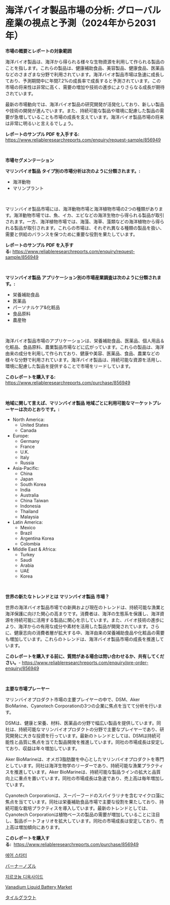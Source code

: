 <p><h1>海洋バイオ製品市場の分析: グローバル産業の視点と予測（2024年から2031年）</h1></p><p><strong>市場の概要とレポートの対象範囲</strong></p>
<p><p>海洋バイオ製品は、海洋から得られる様々な生物資源を利用して作られる製品のことを指します。これらの製品は、健康補助食品、美容製品、健康食品、医薬品などのさまざまな分野で利用されています。海洋バイオ製品市場は急速に成長しており、予測期間中に年間7.2%の成長率で成長すると予測されています。この市場の将来性は非常に高く、需要の増加や技術の進歩によりさらなる成長が期待されています。</p><p>最新の市場動向では、海洋バイオ製品の研究開発が活発化しており、新しい製品や技術の開発が進んでいます。また、持続可能な製品や環境に配慮した製品の需要が急増していることも市場の成長を支えています。海洋バイオ製品市場の将来は非常に明るいと言えるでしょう。</p></p>
<p><strong>レポートのサンプル PDF を入手する:</strong> <a href="https://www.reliableresearchreports.com/enquiry/request-sample/856949">https://www.reliableresearchreports.com/enquiry/request-sample/856949</a></p>
<p>&nbsp;</p>
<p><strong>市場セグメンテーション</strong></p>
<p><strong>マリンバイオ製品 タイプ別の市場分析は次のように分類されます。:</strong></p>
<p><ul><li>海洋動物</li><li>マリンプラント</li></ul></p>
<p>&nbsp;</p>
<p><p>マリンバイオ製品市場には、海洋動物市場と海洋植物市場の2つの種類があります。海洋動物市場では、魚、イカ、エビなどの海洋生物から得られる製品が取引されます。一方、海洋植物市場では、海藻、海草、藻類などの海洋植物から得られる製品が取引されます。これらの市場は、それぞれ異なる種類の製品を扱い、需要と供給のバランスを保つために重要な役割を果たしています。</p></p>
<p><strong>レポートのサンプル PDF を入手する:</strong>&nbsp;<a href="https://www.reliableresearchreports.com/enquiry/request-sample/856949">https://www.reliableresearchreports.com/enquiry/request-sample/856949</a></p>
<p>&nbsp;</p>
<p><strong> マリンバイオ製品 アプリケーション別の市場産業調査は次のように分類されます。:</strong></p>
<p><ul><li>栄養補助食品</li><li>医薬品</li><li>パーソナルケア&化粧品</li><li>食品原料</li><li>農産物</li></ul></p>
<p>&nbsp;</p>
<p><p>海洋バイオ製品市場のアプリケーションは、栄養補助食品、医薬品、個人用品＆化粧品、食品原料、農業製品市場などに広がっています。これらの製品は、海洋由来の成分を利用して作られており、健康や美容、医薬品、食品、農業などの様々な分野で利用されています。海洋バイオ製品は、持続可能な資源を活用し、環境に配慮した製品を提供することで市場をリードしています。</p></p>
<p><strong>このレポートを購入する:</strong>&nbsp; <a href="https://www.reliableresearchreports.com/purchase/856949">https://www.reliableresearchreports.com/purchase/856949</a></p>
<p>&nbsp;</p>
<p><strong>地域に関して言えば、マリンバイオ製品 地域ごとに利用可能なマーケットプレーヤーは次のとおりです。:</strong></p>
<p><ul>
    <li>
        North America:
        <ul>
            <li>United States</li>
            <li>Canada</li>
        </ul>
    </li>
    <li>
        Europe:
        <ul>
            <li>Germany</li>
            <li>France</li>
            <li>U.K.</li>
            <li>Italy</li>
            <li>Russia</li>
        </ul>
    </li>
    <li>
        Asia-Pacific:
        <ul>
            <li>China</li>
            <li>Japan</li>
            <li>South Korea</li>
            <li>India</li>
            <li>Australia</li>
            <li>China Taiwan</li>
            <li>Indonesia</li>
            <li>Thailand</li>
            <li>Malaysia</li>
        </ul>
    </li>
    <li>
        Latin America:
        <ul>
            <li>Mexico</li>
            <li>Brazil</li>
            <li>Argentina Korea</li>
            <li>Colombia</li>
        </ul>
    </li>
    <li>
        Middle East & Africa:
        <ul>
            <li>Turkey</li>
            <li>Saudi</li>
            <li>Arabia</li>
            <li>UAE</li>
            <li>Korea</li>
        </ul>
    </li>
    </ul></p>
<p>&nbsp;</p>
<p><strong>世界の新たなトレンドとは マリンバイオ製品 市場？</strong></p>
<p><p>世界の海洋バイオ製品市場での新興および現在のトレンドは、持続可能な漁業と海洋保護に向けた関心の高まりです。消費者は、海洋の生態系を保護し、海洋資源を持続可能に活用する製品に関心を示しています。また、バイオ技術の進歩により、海洋からの有用な成分や素材を活用した製品が開発されています。さらに、健康志向の消費者層が拡大する中、海洋由来の栄養補助食品や化粧品の需要も増加しています。これらのトレンドは、海洋バイオ製品市場の成長を推進しています。</p></p>
<p><strong>このレポートを購入する前に、質問がある場合は問い合わせるか、共有してください。</strong>- <a href="https://www.reliableresearchreports.com/enquiry/pre-order-enquiry/856949">https://www.reliableresearchreports.com/enquiry/pre-order-enquiry/856949</a></p>
<p>&nbsp;</p>
<p><strong>主要な市場プレーヤー</strong></p>
<p><p>マリンバイオプロダクト市場の主要プレイヤーの中で、DSM、Aker BioMarine、Cyanotech Corporationの3つの企業に焦点を当てて分析を行います。</p><p>DSMは、健康と栄養、材料、医薬品の分野で幅広い製品を提供しています。同社は、持続可能なマリンバイオプロダクトの分野で主要なプレイヤーであり、研究開発に大きな投資を行っています。最新のトレンドとしては、DSMは持続可能性と品質に焦点を当てた製品開発を推進しています。同社の市場成長は安定しており、収益は年々増加しています。</p><p>Aker BioMarineは、オメガ3脂肪酸を中心としたマリンバイオプロダクトを専門としています。同社は海洋生物学のリーダーであり、持続可能な漁業プラクティスを推進しています。Aker BioMarineは、持続可能な製品ラインの拡大と品質向上に重点を置いています。同社の市場成長は急速であり、売上高は毎年増加しています。</p><p>Cyanotech Corporationは、スーパーフードのスパイラリナを含むマイクロ藻に焦点を当てています。同社は栄養補助食品市場で主要な役割を果たしており、持続可能な栽培プラクティスを導入しています。最新のトレンドとしては、Cyanotech Corporationは植物ベースの製品の需要が増加していることに注目し、製品ポートフォリオを拡大しています。同社の市場成長は安定しており、売上高は増加傾向にあります。</p></p>
<p><strong>このレポートを購入する:</strong>&nbsp;&nbsp;<a href="https://www.reliableresearchreports.com/purchase/856949">https://www.reliableresearchreports.com/purchase/856949</a></p>
<p><p><a href="https://medium.com/@pyscho67867/%EA%B3%B5%EA%B8%B0-%EC%8A%A4%ED%83%80%ED%84%B0-%EC%8B%9C%EC%9E%A5%EC%9D%80-%EC%8B%9C%EC%9E%A5-%EC%A0%90%EC%9C%A0%EC%9C%A8-%EC%8B%9C%EC%9E%A5-%EB%8F%99%ED%96%A5-%EB%B0%8F-%EC%8B%9C%EC%9E%A5-%EC%84%B1%EC%9E%A5%EC%97%90-%EB%8C%80%ED%95%9C-%EC%A0%95%EB%B3%B4%EB%A5%BC-%EC%A0%9C%EA%B3%B5%ED%95%A9%EB%8B%88%EB%8B%A4-09d06c012fa7">에어 스타터</a></p><p><a href="https://medium.com/@ashleyivingston5656/%E3%83%90%E3%83%BC%E3%83%8A%E3%83%BC%E3%83%8E%E3%82%BA%E3%83%AB%E5%B8%82%E5%A0%B4-%E5%B8%82%E5%A0%B4%E3%82%B7%E3%82%A7%E3%82%A2-%E5%B8%82%E5%A0%B4%E5%8B%95%E5%90%91-%E3%81%8A%E3%82%88%E3%81%B3%E5%B0%86%E6%9D%A5%E3%81%AE%E6%88%90%E9%95%B7%E3%82%92%E6%8E%A2%E3%82%8B-c2c675e992dc">バーナーノズル</a></p><p><a href="https://medium.com/@davionolson1/%EC%A7%80%EB%A5%B4%EC%BD%94%EB%8A%84-%EC%82%B0%ED%99%94%EB%AC%BC-%EC%8B%9C%EC%9E%A5%EC%9D%80-%EC%8B%9C%EC%9E%A5-%EC%A0%90%EC%9C%A0%EC%9C%A8-%EA%B7%9C%EB%AA%A8-%EB%B0%8F-2031%EB%85%84%EA%B9%8C%EC%A7%80-%EC%98%88%EC%B8%A1%EB%90%9C-%EC%98%88%EC%B8%A1%EC%97%90-%EC%B4%88%EC%A0%90%EC%9D%84-%EB%A7%9E%EC%B6%94%EA%B3%A0-%EC%9E%88%EC%8A%B5%EB%8B%88%EB%8B%A4-a6c3be17b21c">지르코늄 디옥사이드</a></p><p><a href="https://github.com/AKSHATREPORTPRIME/Market-Research-Report-List-4/blob/main/vanadium-liquid-battery-market.md">Vanadium Liquid Battery Market</a></p><p><a href="https://medium.com/@lewis15david/2024%E5%B9%B4%E3%81%8B%E3%82%892031%E5%B9%B4%E3%81%BE%E3%81%A7%E3%81%AE%E6%9C%9F%E9%96%93%E3%81%AE%E3%82%BF%E3%82%A4%E3%83%AB%E7%94%A8%E3%81%AE%E7%9B%AE%E5%9C%B0%E5%B8%82%E5%A0%B4%E5%88%86%E6%9E%90%E3%81%A8%E3%82%B5%E3%82%A4%E3%82%BA%E4%BA%88%E6%B8%AC-c56d63b19997">タイルグラウト</a></p></p>